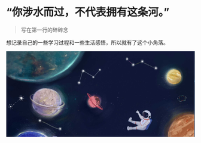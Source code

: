 # “你涉水而过，不代表拥有这条河。”

> 写在第一行的碎碎念

想记录自己的一些学习过程和一些生活感悟，所以就有了这个小角落。

![about](/assets/img/home.assets/about-bg.jpg) 